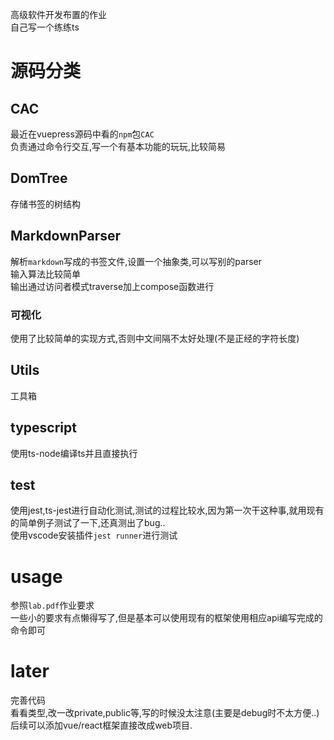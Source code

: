 高级软件开发布置的作业\
自己写一个练练ts
# 源码分类
## CAC
最近在vuepress源码中看的`npm`包`CAC`\
负责通过命令行交互,写一个有基本功能的玩玩,比较简易
## DomTree
存储书签的树结构
## MarkdownParser
解析`markdown`写成的书签文件,设置一个抽象类,可以写别的parser  \
输入算法比较简单\
输出通过访问者模式traverse加上compose函数进行
### 可视化
使用了比较简单的实现方式,否则中文间隔不太好处理(不是正经的字符长度)
## Utils
工具箱
## typescript
使用ts-node编译ts并且直接执行
## test
使用jest,ts-jest进行自动化测试,测试的过程比较水,因为第一次干这种事,就用现有的简单例子测试了一下,还真测出了bug..\
使用vscode安装插件`jest runner`进行测试
# usage
参照`lab.pdf`作业要求\
一些小的要求有点懒得写了,但是基本可以使用现有的框架使用相应api编写完成的命令即可
# later
完善代码\
看看类型,改一改private,public等,写的时候没太注意(主要是debug时不太方便..)\
后续可以添加vue/react框架直接改成web项目.



